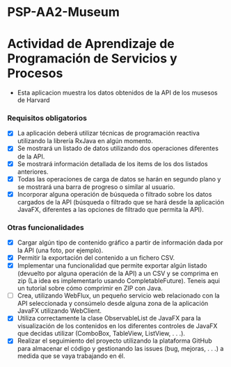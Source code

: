 # PSP-AA2-Museum
# Actividad de Aprendizaje de Programación de Servicios y Procesos

- Esta aplicacion muestra los datos obtenidos de la API de los musesos de Harvard


### Requisitos obligatorios
- [x] La aplicación deberá utilizar técnicas de programación reactiva utilizando la librería RxJava en algún momento.
- [x] Se mostrará un listado de datos utilizando dos operaciones diferentes de la API.
- [x] Se mostrará información detallada de los items de los dos listados anteriores.
- [x] Todas las operaciones de carga de datos se harán en segundo plano y se mostrará una barra de progreso o similar al usuario.
- [x] Incorporar alguna operación de búsqueda o filtrado sobre los datos cargados de la API (búsqueda o filtrado que se hará desde la aplicación JavaFX, diferentes a las opciones de filtrado que permita la API).

### Otras funcionalidades
- [x] Cargar algún tipo de contenido gráfico a partir de información dada por la API (una foto, por ejemplo).
- [x] Permitir la exportación del contenido a un fichero CSV.
- [x] Implementar una funcionalidad que permite exportar algún listado (devuelto por alguna operación de la API) a un CSV y se comprima en zip (La idea es implementarlo usando CompletableFuture). Teneis aqui un tutorial sobre cómo comprimir en ZIP con Java.
- [ ] Crea, utilizando WebFlux, un pequeño servicio web relacionado con la API seleccionada y consúmelo desde alguna zona de la aplicación JavaFX utilizando WebClient.
- [x] Utiliza correctamente la clase ObservableList de JavaFX para la visualización de los contenidos en los diferentes controles de JavaFX que decidas utilizar (ComboBox, TableView, ListView, . . .).
- [x] Realizar el seguimiento del proyecto utilizando la plataforma GitHub para almacenar el código y gestionando las issues (bug, mejoras, . . .) a medida que se vaya trabajando en él.
